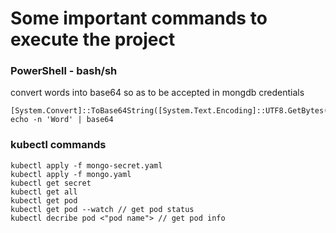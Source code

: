 # Some important commands to execute the project 
### PowerShell - bash/sh
convert words into base64 so as to be accepted in mongdb credentials
```
[System.Convert]::ToBase64String([System.Text.Encoding]::UTF8.GetBytes('Word')) 
echo -n 'Word' | base64
```
### kubectl commands
```
kubectl apply -f mongo-secret.yaml
kubectl apply -f mongo.yaml
kubectl get secret
kubectl get all
kubectl get pod 
kubectl get pod --watch // get pod status
kubectl decribe pod <"pod name"> // get pod info
```



